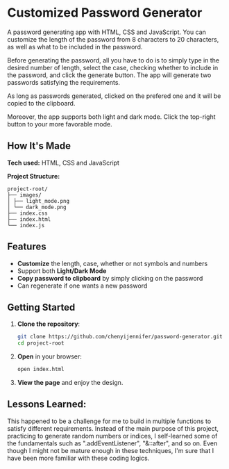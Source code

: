 # Customized Password Generator
A password generating app with HTML, CSS and JavaScript. You can customize the length of the password from 8 characters to 20 characters, 
as well as what to be included in the password.

Before generating the password, all you have to do is to simply type in the desired number of length, select the case, checking whether to include 
in the password, and click the generate button. The app will generate two passwords satisfying the requirements.

As long as passwords generated, clicked on the prefered one and it will be copied to the clipboard.

Moreover, the app supports both light and dark mode. Click the top-right button to your more favorable mode.


## How It's Made

**Tech used:** HTML, CSS and JavaScript

**Project Structure:**
```
project-root/
├── images/
│ ├── light_mode.png
│ └── dark_mode.png
├── index.css
├── index.html
└── index.js
```

## Features
- **Customize** the length, case, whether or not symbols and numbers
- Support both **Light/Dark Mode**
- **Copy password to clipboard** by simply clicking on the password
- Can regenerate if one wants a new password

## Getting Started
1. **Clone the repository**:

   ```bash
   git clone https://github.com/chenyijennifer/password-generator.git
   cd project-root
   ```

2. **Open** in your browser:

   ```bash
   open index.html
   ```

3. **View the page** and enjoy the design.

## Lessons Learned:

This happened to be a challenge for me to build in multiple functions to satisfy different requirements. Instead of the main purpose of this project, 
practicing to generate random numbers or indices, I self-learned some of the fundamentals such as ".addEventListener", "&::after", and so on. Even though 
I might not be mature enough in these techniques, I'm sure that I have been more familiar with these coding logics.
